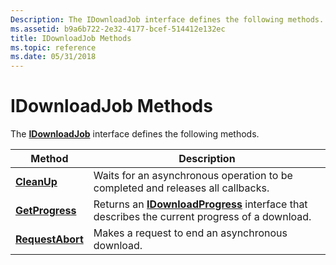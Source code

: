 ```yaml
---
Description: The IDownloadJob interface defines the following methods.
ms.assetid: b9a6b722-2e32-4177-bcef-514412e132ec
title: IDownloadJob Methods
ms.topic: reference
ms.date: 05/31/2018
---
```


# IDownloadJob Methods

The [**IDownloadJob**](/windows/desktop/api/Wuapi/nn-wuapi-idownloadjob) interface defines the following methods.



| Method                                            | Description                                                                                                            |
|---------------------------------------------------|------------------------------------------------------------------------------------------------------------------------|
| [**CleanUp**](/windows/desktop/api/Wuapi/nf-wuapi-idownloadjob-cleanup)           | Waits for an asynchronous operation to be completed and releases all callbacks.                                        |
| [**GetProgress**](/windows/desktop/api/Wuapi/nf-wuapi-idownloadjob-getprogress)   | Returns an [**IDownloadProgress**](/windows/desktop/api/Wuapi/nn-wuapi-idownloadprogress) interface that describes the current progress of a download. |
| [**RequestAbort**](/windows/desktop/api/Wuapi/nf-wuapi-idownloadjob-requestabort) | Makes a request to end an asynchronous download.                                                                       |



 

 

 



